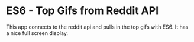 # ES6 - Top Gifs from Reddit API

This app connects to the reddit api and pulls in the top gifs with ES6. It has a nice full screen display. 
